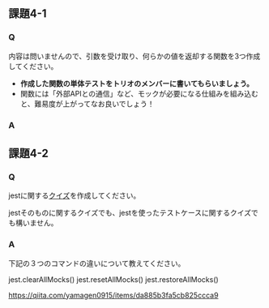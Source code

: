 ## 課題4-1

### Q

内容は問いませんので、引数を受け取り、何らかの値を返却する関数を3つ作成してください。

- **作成した関数の単体テストをトリオのメンバーに書いてもらいましょう。**
- 関数には「外部APIとの通信」など、モックが必要になる仕組みを組み込むと、難易度が上がってなお良いでしょう！

### A

## 課題4-2

### Q

jestに関する[クイズ](https://www.notion.so/0b1e9517d2a0444597b265308f93d87f?pvs=21)を作成してください。

jestそのものに関するクイズでも、jestを使ったテストケースに関するクイズでも構いません。

### A

下記の３つのコマンドの違いについて教えてください。

jest.clearAllMocks()
jest.resetAllMocks()
jest.restoreAllMocks()

https://qiita.com/yamagen0915/items/da885b3fa5cb825ccca9
